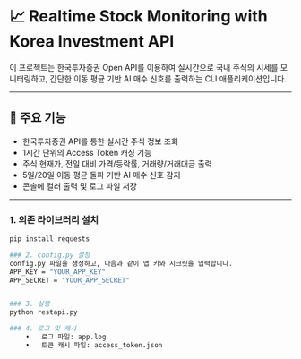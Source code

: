 # 📈 Realtime Stock Monitoring with Korea Investment API

이 프로젝트는 한국투자증권 Open API를 이용하여 실시간으로 국내 주식의 시세를 모니터링하고, 간단한 이동 평균 기반 AI 매수 신호를 출력하는 CLI 애플리케이션입니다.

---

## 📌 주요 기능

- 한국투자증권 API를 통한 실시간 주식 정보 조회
- 1시간 단위의 Access Token 캐싱 기능
- 주식 현재가, 전일 대비 가격/등락률, 거래량/거래대금 출력
- 5일/20일 이동 평균 돌파 기반 AI 매수 신호 감지
- 콘솔에 컬러 출력 및 로그 파일 저장

---


### 1. 의존 라이브러리 설치

```bash
pip install requests

### 2. config.py 설정
config.py 파일을 생성하고, 다음과 같이 앱 키와 시크릿을 입력합니다.
APP_KEY = "YOUR_APP_KEY"
APP_SECRET = "YOUR_APP_SECRET"


### 3. 실행
python restapi.py

### 4. 로그 및 캐시
	•	로그 파일: app.log
	•	토큰 캐시 파일: access_token.json
